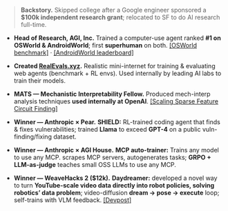 > **Backstory.** Skipped college after a Google engineer sponsored a **$100k independent research grant**; relocated to SF to do AI research full-time.

- **Head of Research, AGI, Inc.** Trained a computer-use agent ranked **#1 on OSWorld & AndroidWorld**; first **superhuman** on both. [[OSWorld benchmark]](https://os-world.github.io/#benchmark) · [[AndroidWorld leaderboard]](https://docs.google.com/spreadsheets/d/1cchzP9dlTZ3WXQTfYNhh3avxoLipqHN75v1Tb86uhHo/edit?gid=0#gid=0)

- **Created [RealEvals.xyz](https://realevals.xyz).** Realistic mini-internet for training & evaluating web agents (benchmark + RL envs). Used internally by leading AI labs to train their models.

- **MATS — Mechanistic Interpretability Fellow.** Produced mech-interp analysis techniques **used internally at OpenAI**. [[Scaling Sparse Feature Circuit Finding]](https://www.lesswrong.com/posts/PkeB4TLxgaNnSmddg/scaling-sparse-feature-circuit-finding-to-gemma-9b)

- **Winner — Anthropic × Pear.** **SHIELD:** RL-trained coding agent that finds & fixes vulnerabilities; trained **Llama** to exceed **GPT-4** on a public vuln-finding/fixing dataset.

- **Winner — Anthropic × AGI House.** **MCP auto-trainer:** Trains any model to use any MCP. scrapes MCP servers, autogenerates tasks; **GRPO + LLM-as-judge** teaches small OSS LLMs to use any MCP.

- **Winner — WeaveHacks 2 ($12k).** **Daydreamer:** developed a novel way to turn **YouTube-scale video data directly into robot policies, solving robotics’ data problem**; video-diffusion **dream → pose → execute** loop; self-trains with VLM feedback. [[Devpost]](https://devpost.com/software/daydreamer-the-gpt-moment-for-robotics)
